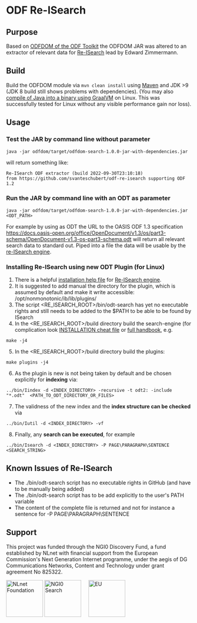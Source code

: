 # ODF Re-ISearch

## Purpose

Based on [ODFDOM of the ODF Toolkit](https://github.com/tdf/odftoolkit/tree/master/odfdom) the ODFDOM JAR was altered to an extractor of relevant data for [Re-ISearch](https://github.com/re-Isearch/re-Isearch) lead by Edward Zimmermann.

## Build

Build the ODFDOM module via `mvn clean install` using [Maven](https://maven.apache.org/download.cgi) and JDK >9 (JDK 8 build still shows problems with dependencies).
(You may also [compile of Java into a binary using GraalVM](https://www.graalvm.org/reference-manual/native-image/) on Linux.
This was successfully tested for Linux without any visible performance gain nor loss).

## Usage

### Test the JAR by command line without parameter

`java -jar odfdom/target/odfdom-search-1.0.0-jar-with-dependencies.jar`

will return something like:

```
Re-ISearch ODF extractor (build 2022-09-30T23:10:18)
from https://github.com/svanteschubert/odf-re-isearch supporting ODF 1.2
```

### Run the JAR by command line with an ODT as parameter

`java -jar odfdom/target/odfdom-search-1.0.0-jar-with-dependencies.jar <ODT_PATH>`

For example by using as ODT the URL to the OASIS ODF 1.3 specification
<https://docs.oasis-open.org/office/OpenDocument/v1.3/os/part3-schema/OpenDocument-v1.3-os-part3-schema.odt>
will return all relevant search data to standard out.
Piped into a file the data will be usable by the [re-ISearch engine](https://github.com/re-Isearch/re-Isearch/blob/master/docs/re-Isearch-Handbook.pdf).

### Installing Re-ISearch using new ODT Plugin (for Linux)
 
 1. There is a helpful [installation help file](https://github.com/re-Isearch/re-Isearch/blob/master/INSTALLATION) for [Re-ISearch engine](https://github.com/re-Isearch/re-Isearch).
 2. It is suggested to add manual the directory for the plugin, which is assumed by default and make it write accessible: /opt/nonmonotonic/ib/lib/plugins/
 3. The script <RE_ISEARCH_ROOT>/bin/odt-search has yet no executable rights and still needs to be added to the $PATH to be able to be found by ISearch
 4. In the <RE_ISEARCH_ROOT>/build directory build the search-engine (for complication look [INSTALLATION cheat file](https://github.com/re-Isearch/re-Isearch/blob/master/INSTALLATION) or [full handbook](https://github.com/re-Isearch/re-Isearch/blob/master/docs/re-Isearch-Handbook.pdf), e.g.
 ```
 make -j4
 ```
 5. In the <RE_ISEARCH_ROOT>/build directory build the plugins:
 ```
 make plugins -j4
 ```
 6. As the plugin is new is not being taken by default and be chosen explicitly for **indexing** via:
```
../bin/Iindex -d <INDEX_DIRECTORY> -recursive -t odt2: -include "*.odt"  <PATH_TO_ODT_DIRECTORY_OR_FILES>
```
 7. The validness of the new index and the **index structure can be checked** via 
```
../bin/Iutil -d <INDEX_DIRECTORY> -vf
```
 8. Finally, any **search can be executed**, for example
```
../bin/Isearch -d <INDEX_DIRECTORY> -P PAGE\PARAGRAPH\SENTENCE <SEARCH_STRING>
```
## Known Issues of Re-ISearch 

* The ./bin/odt-search script has no executable rights in GitHub (and have to be manually being added)
* The ./bin/odt-search script has to be add explicitly to the user's PATH variable
* The content of the complete file is returned and not for instance a sentence for -P PAGE\PARAGRAPH\SENTENCE



## Support

This project was funded through the NGI0 Discovery Fund, a fund established by NLnet with financial support from the European Commission's Next Generation Internet programme, under the aegis of DG Communications Networks, Content and Technology under grant agreement No 825322.

<IMG SRC="https://nlnet.nl/image/logo_nlnet.svg" ALT="NLnet Foundation" height=100> <IMG SRC="https://nlnet.nl/logo/NGI/NGIZero-green.hex.svg" ALT="NGI0 Search" height=100> &nbsp; &nbsp; <IMG SRC="https://ngi.eu/wp-content/uploads/sites/77/2017/10/bandiera_stelle.png" ALT="EU" height=100>
